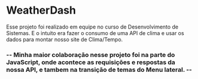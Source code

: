 # WeatherDash
Esse projeto foi realizado em equipe no curso de Desenvolvimento de Sistemas. E o intuito era fazer o consumo de uma  API de clima e usar os dados para montar nosso site de Clima/Tempo. 

### -- Minha maior colaboração nesse projeto foi na parte do JavaScript, onde acontece as requisições e respostas da nossa API, e tambem na transição de temas do Menu lateral.  -- 
